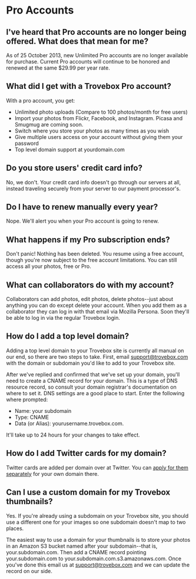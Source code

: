 Pro Accounts
===========================

## I've heard that Pro accounts are no longer being offered. What does that mean for me?
As of 25 October 2013, new Unlimited Pro accounts are no longer available for purchase. Current Pro accounts will continue to be honored and renewed at the same $29.99 per year rate.

## What did I get with a Trovebox Pro account?
With a pro account, you get:

* Unlimited photo uploads (Compare to 100 photos/month for free users)
* Import your photos from Flickr, Facebook, and Instagram. Picasa and Smugmug are coming soon.
* Switch where you store your photos as many times as you wish
* Give multiple users access on your account without giving them your password
* Top level domain support at yourdomain.com

## Do you store users' credit card info?
No, we don't. Your credit card info doesn't go through our servers at all, instead traveling securely from your server to our payment processor's.

## Do I have to renew manually every year?
Nope. We'll alert you when your Pro account is going to renew.

## What happens if my Pro subscription ends?
Don't panic! Nothing has been deleted. You resume using a free account, though you're now subject to the free account limitations. You can still access all your photos, free or Pro.

## What can collaborators do with my account?
Collaborators can add photos, edit photos, delete photos--just about anything you can do except delete your account. When you add them as a collaborator they can log in with that email via Mozilla Persona. Soon they'll be able to 
log in via the regular Trovebox login.

## How do I add a top level domain?
Adding a top level domain to your Trovebox site is currently all manual on our end, so there are two steps to take. First, email <a href="mailto:support@trovebox.com">support@trovebox.com</a> with the domain or subdomain you'd like to add to your Trovebox site.

After we've replied and confirmed that we've set up your domain, you'll need to create a CNAME record for your domain. This is a type of DNS resource record, so consult your domain registrar's documentation on where to set it. DNS settings are a good place to start. Enter the following where prompted:

* Name: your subdomain
* Type:	CNAME
* Data (or Alias):	yourusername.trovebox.com.

It'll take up to 24 hours for your changes to take effect.

## How do I add Twitter cards for my domain?
Twitter cards are added per domain over at Twitter. You can <a href="https://dev.twitter.com/docs/cards">apply for them separately</a> for your own domain there.

## Can I use a custom domain for my Trovebox thumbnails?
Yes. If you're already using a subdomain on your Trovebox site, you should use a different one for your images so one subdomain doesn't map to two places.

The easiest way to use a domain for your thumbnails is to store your photos in an Amazon S3 bucket named after your subdomain--that is, your.subdomain.com. Then add a CNAME record pointing your.subdomain.com to your.subdomain.com.s3.amazonaws.com. Once you've done this email us at <a href="mailto:support@trovebox.com">support@trovebox.com</a> and we can update the record on our side.
